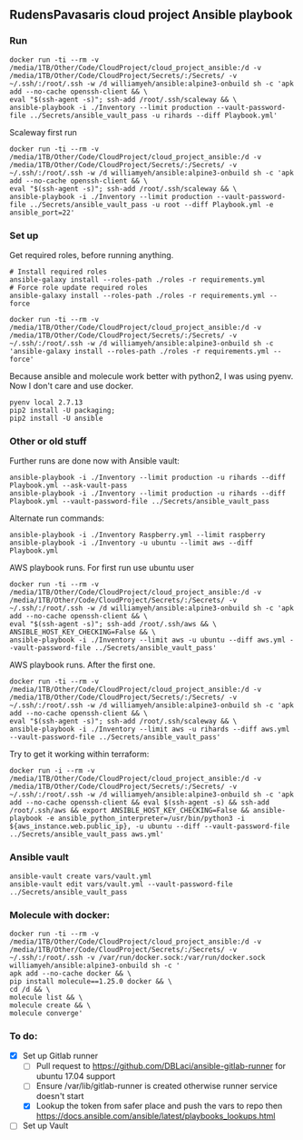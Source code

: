 ## RudensPavasaris cloud project Ansible playbook
### Run
```
docker run -ti --rm -v /media/1TB/Other/Code/CloudProject/cloud_project_ansible:/d -v /media/1TB/Other/Code/CloudProject/Secrets/:/Secrets/ -v ~/.ssh/:/root/.ssh -w /d williamyeh/ansible:alpine3-onbuild sh -c 'apk add --no-cache openssh-client && \
eval "$(ssh-agent -s)"; ssh-add /root/.ssh/scaleway && \
ansible-playbook -i ./Inventory --limit production --vault-password-file ../Secrets/ansible_vault_pass -u rihards --diff Playbook.yml'
```
Scaleway first run
```
docker run -ti --rm -v /media/1TB/Other/Code/CloudProject/cloud_project_ansible:/d -v /media/1TB/Other/Code/CloudProject/Secrets/:/Secrets/ -v ~/.ssh/:/root/.ssh -w /d williamyeh/ansible:alpine3-onbuild sh -c 'apk add --no-cache openssh-client && \
eval "$(ssh-agent -s)"; ssh-add /root/.ssh/scaleway && \
ansible-playbook -i ./Inventory --limit production --vault-password-file ../Secrets/ansible_vault_pass -u root --diff Playbook.yml -e ansible_port=22'
```

### Set up
Get required roles, before running anything.
```
# Install required roles
ansible-galaxy install --roles-path ./roles -r requirements.yml
# Force role update required roles
ansible-galaxy install --roles-path ./roles -r requirements.yml --force

docker run -ti --rm -v /media/1TB/Other/Code/CloudProject/cloud_project_ansible:/d -v /media/1TB/Other/Code/CloudProject/Secrets/:/Secrets/ -v ~/.ssh/:/root/.ssh -w /d williamyeh/ansible:alpine3-onbuild sh -c 'ansible-galaxy install --roles-path ./roles -r requirements.yml --force'

```
Because ansible and molecule work better with python2, I was using pyenv. Now I don't care and use docker.
```
pyenv local 2.7.13
pip2 install -U packaging;
pip2 install -U ansible
```



### Other or old stuff
Further runs are done now with Ansible vault:
```
ansible-playbook -i ./Inventory --limit production -u rihards --diff Playbook.yml --ask-vault-pass
ansible-playbook -i ./Inventory --limit production -u rihards --diff Playbook.yml --vault-password-file ../Secrets/ansible_vault_pass
```

Alternate run commands:
```
ansible-playbook -i ./Inventory Raspberry.yml --limit raspberry
ansible-playbook -i ./Inventory -u ubuntu --limit aws --diff Playbook.yml
```
AWS playbook runs. For first run use ubuntu user
```
docker run -ti --rm -v /media/1TB/Other/Code/CloudProject/cloud_project_ansible:/d -v /media/1TB/Other/Code/CloudProject/Secrets/:/Secrets/ -v ~/.ssh/:/root/.ssh -w /d williamyeh/ansible:alpine3-onbuild sh -c 'apk add --no-cache openssh-client && \
eval "$(ssh-agent -s)"; ssh-add /root/.ssh/aws && \
ANSIBLE_HOST_KEY_CHECKING=False && \
ansible-playbook -i ./Inventory --limit aws -u ubuntu --diff aws.yml --vault-password-file ../Secrets/ansible_vault_pass'
```

AWS playbook runs. After the first one.
```
docker run -ti --rm -v /media/1TB/Other/Code/CloudProject/cloud_project_ansible:/d -v /media/1TB/Other/Code/CloudProject/Secrets/:/Secrets/ -v ~/.ssh/:/root/.ssh -w /d williamyeh/ansible:alpine3-onbuild sh -c 'apk add --no-cache openssh-client && \
eval "$(ssh-agent -s)"; ssh-add /root/.ssh/scaleway && \
ansible-playbook -i ./Inventory --limit aws -u rihards --diff aws.yml --vault-password-file ../Secrets/ansible_vault_pass'
```

Try to get it working within terraform:
```
docker run -i --rm -v /media/1TB/Other/Code/CloudProject/cloud_project_ansible:/d -v /media/1TB/Other/Code/CloudProject/Secrets/:/Secrets/ -v ~/.ssh/:/root/.ssh -w /d williamyeh/ansible:alpine3-onbuild sh -c 'apk add --no-cache openssh-client && eval $(ssh-agent -s) && ssh-add /root/.ssh/aws && export ANSIBLE_HOST_KEY_CHECKING=False && ansible-playbook -e ansible_python_interpreter=/usr/bin/python3 -i ${aws_instance.web.public_ip}, -u ubuntu --diff --vault-password-file ../Secrets/ansible_vault_pass aws.yml'
```

### Ansible vault
```
ansible-vault create vars/vault.yml
ansible-vault edit vars/vault.yml --vault-password-file ../Secrets/ansible_vault_pass
```





### Molecule with docker:
```
docker run -ti --rm -v /media/1TB/Other/Code/CloudProject/cloud_project_ansible:/d -v /media/1TB/Other/Code/CloudProject/Secrets/:/Secrets/ -v ~/.ssh/:/root/.ssh -v /var/run/docker.sock:/var/run/docker.sock williamyeh/ansible:alpine3-onbuild sh -c '
apk add --no-cache docker && \
pip install molecule==1.25.0 docker && \
cd /d && \
molecule list && \
molecule create && \
molecule converge'
```



### To do:
- [x] Set up Gitlab runner
  - [ ] Pull request to https://github.com/DBLaci/ansible-gitlab-runner for ubuntu 17.04 support
  - [ ] Ensure /var/lib/gitlab-runner is created otherwise runner service doesn't start
  - [x] Lookup the token from safer place and push the vars to repo then https://docs.ansible.com/ansible/latest/playbooks_lookups.html
- [ ] Set up Vault
